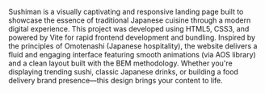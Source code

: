 Sushiman is a visually captivating and responsive landing page built to showcase the essence of traditional Japanese cuisine through a modern digital experience. 
This project was developed using HTML5, CSS3, and powered by Vite for rapid frontend development and bundling.
Inspired by the principles of Omotenashi (Japanese hospitality), the website delivers a fluid and engaging interface featuring smooth animations (via AOS library) and a clean layout built with the BEM methodology. Whether you're displaying trending sushi, classic Japanese drinks, or building a food delivery brand presence—this design brings your content to life.

